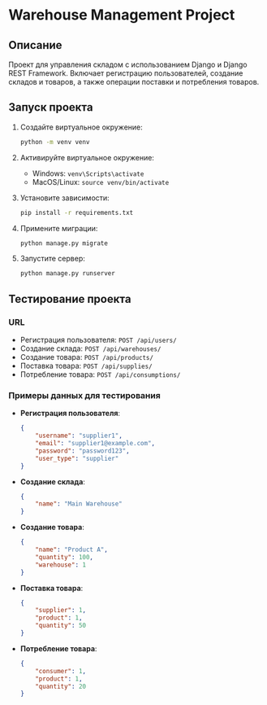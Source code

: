 # Warehouse Management Project

## Описание
Проект для управления складом с использованием Django и Django REST Framework. Включает регистрацию пользователей, создание складов и товаров, а также операции поставки и потребления товаров.

## Запуск проекта

1. Создайте виртуальное окружение:
    ```bash
    python -m venv venv
    ```

2. Активируйте виртуальное окружение:
    - Windows: `venv\Scripts\activate`
    - MacOS/Linux: `source venv/bin/activate`

3. Установите зависимости:
    ```bash
    pip install -r requirements.txt
    ```

4. Примените миграции:
    ```bash
    python manage.py migrate
    ```

5. Запустите сервер:
    ```bash
    python manage.py runserver
    ```

## Тестирование проекта

### URL

- Регистрация пользователя: `POST /api/users/`
- Создание склада: `POST /api/warehouses/`
- Создание товара: `POST /api/products/`
- Поставка товара: `POST /api/supplies/`
- Потребление товара: `POST /api/consumptions/`

### Примеры данных для тестирования

- **Регистрация пользователя**:
    ```json
    {
        "username": "supplier1",
        "email": "supplier1@example.com",
        "password": "password123",
        "user_type": "supplier"
    }
    ```

- **Создание склада**:
    ```json
    {
        "name": "Main Warehouse"
    }
    ```

- **Создание товара**:
    ```json
    {
        "name": "Product A",
        "quantity": 100,
        "warehouse": 1
    }
    ```

- **Поставка товара**:
    ```json
    {
        "supplier": 1,
        "product": 1,
        "quantity": 50
    }
    ```

- **Потребление товара**:
    ```json
    {
        "consumer": 1,
        "product": 1,
        "quantity": 20
    }
    ```
